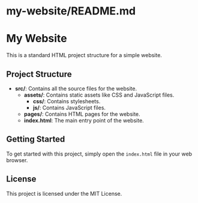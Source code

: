 # my-website/README.md

# My Website

This is a standard HTML project structure for a simple website.

## Project Structure

- **src/**: Contains all the source files for the website.
  - **assets/**: Contains static assets like CSS and JavaScript files.
    - **css/**: Contains stylesheets.
    - **js/**: Contains JavaScript files.
  - **pages/**: Contains HTML pages for the website.
  - **index.html**: The main entry point of the website.

## Getting Started

To get started with this project, simply open the `index.html` file in your web browser.

## License

This project is licensed under the MIT License.